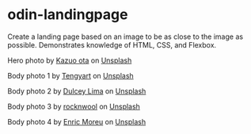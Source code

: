 # odin-landingpage
Create a landing page based on an image to be as close to the image as possible. Demonstrates knowledge of HTML, CSS, and Flexbox.

Hero photo by <a href="https://unsplash.com/@kazuo513?utm_source=unsplash&utm_medium=referral&utm_content=creditCopyText">Kazuo ota</a> on <a href="https://unsplash.com/photos/zBF08dKwDGs?utm_source=unsplash&utm_medium=referral&utm_content=creditCopyText">Unsplash</a>

Body photo 1 by <a href="https://unsplash.com/@tengyart?utm_source=unsplash&utm_medium=referral&utm_content=creditCopyText">Tengyart</a> on <a href="https://unsplash.com/s/photos/square?utm_source=unsplash&utm_medium=referral&utm_content=creditCopyText">Unsplash</a>

Body photo 2 by <a href="https://unsplash.com/it/@dulceylima?utm_source=unsplash&utm_medium=referral&utm_content=creditCopyText">Dulcey Lima</a> on <a href="https://unsplash.com/s/photos/square?utm_source=unsplash&utm_medium=referral&utm_content=creditCopyText">Unsplash</a>

Body photo 3 by <a href="https://unsplash.com/@rocknwool?utm_source=unsplash&utm_medium=referral&utm_content=creditCopyText">rocknwool</a> on <a href="https://unsplash.com/s/photos/square?utm_source=unsplash&utm_medium=referral&utm_content=creditCopyText">Unsplash</a>

Body photo 4 by <a href="https://unsplash.com/@enric_moreu?utm_source=unsplash&utm_medium=referral&utm_content=creditCopyText">Enric Moreu</a> on <a href="https://unsplash.com/s/photos/square?utm_source=unsplash&utm_medium=referral&utm_content=creditCopyText">Unsplash</a>